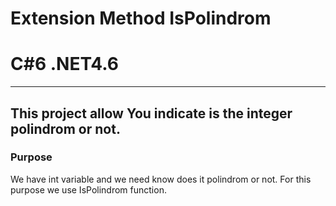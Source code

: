 # Extension Method IsPolindrom
# C#6  .NET4.6

----
This project allow You indicate is the integer polindrom or not.
----

### Purpose
We have int variable and we need know does it polindrom or not. For this purpose we use IsPolindrom function.


